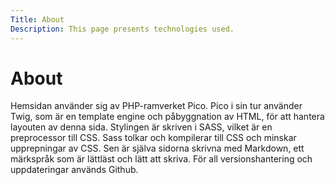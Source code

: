 ```yaml
---
Title: About
Description: This page presents technologies used.
---
```

About
==========

Hemsidan använder sig av PHP-ramverket Pico. Pico i sin tur använder Twig, som är en template engine och 
påbyggnation av HTML, för att hantera layouten av denna sida. Stylingen är skriven i SASS, vilket är 
en preprocessor till CSS. Sass tolkar och kompilerar till CSS och minskar upprepningar av CSS. Sen är själva 
sidorna skrivna med Markdown, ett märkspråk som är lättläst och lätt att skriva. För all versionshantering 
och uppdateringar används Github. 

